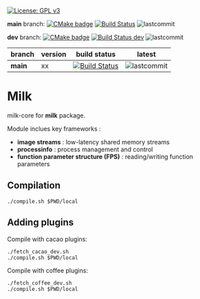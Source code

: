 [![License: GPL v3](https://img.shields.io/badge/License-GPL%20v3-blue.svg)](http://www.gnu.org/licenses/gpl-3.0)


**main** branch:
[![CMake badge](https://github.com/milk-org/milk/actions/workflows/cmake.yml/badge.svg)](https://github.com/milk-org/milk/actions/workflows/cmake.yml)
[![Build Status](https://www.travis-ci.com/milk-org/milk.svg?branch=main)](https://www.travis-ci.com/milk-org/milk)
![lastcommit](https://img.shields.io/github/last-commit/milk-org/milk/main.svg)

**dev** branch:
[![CMake badge](https://github.com/milk-org/milk/actions/workflows/cmake.yml/badge.svg)](https://github.com/milk-org/milk/actions/workflows/cmake.yml)
[![Build Status dev](https://www.travis-ci.com/milk-org/milk.svg?branch=dev)](https://www.travis-ci.com/milk-org/milk)
 ![lastcommit](https://img.shields.io/github/last-commit/milk-org/milk/dev.svg)





|     branch       |   version             |  build status               | latest        |
|------------------|-----------------------|-----------------------------|---------------|
**main** | xx | [![Build Status](https://www.travis-ci.com/milk-org/milk.svg?branch=main)](https://www.travis-ci.com/milk-org/milk) | ![lastcommit](https://img.shields.io/github/last-commit/milk-org/milk/main.svg)



# Milk

milk-core for **milk** package.


Module inclues key frameworks :

- **image streams** : low-latency shared memory streams
- **processinfo** : process management and control
- **function parameter structure (FPS)** : reading/writing function parameters

## Compilation

    ./compile.sh $PWD/local

## Adding plugins

Compile with cacao plugins:

    ./fetch_cacao_dev.sh
    ./compile.sh $PWD/local

Compile with coffee plugins:

    ./fetch_coffee_dev.sh
    ./compile.sh $PWD/local


